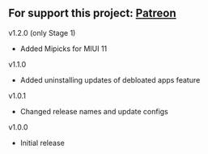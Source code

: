 For support this project: [Patreon](https://avalibeyaz.com/patreon)  
----------------------  
v1.2.0 (only Stage 1)
- Added Mipicks for MIUI 11  
  
v1.1.0  
- Added uninstalling updates of debloated apps feature  
  
v1.0.1  
- Changed release names and update configs  
  
v1.0.0  
- Initial release
